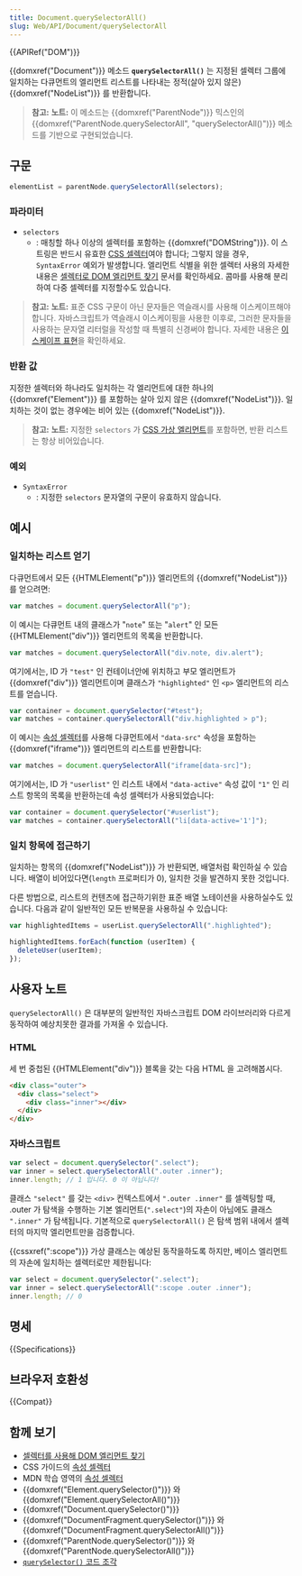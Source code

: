 ```yaml
---
title: Document.querySelectorAll()
slug: Web/API/Document/querySelectorAll
---
```


{{APIRef("DOM")}}

{{domxref("Document")}} 메소드 **`querySelectorAll()`** 는 지정된 셀렉터 그룹에 일치하는 다큐먼트의 엘리먼트 리스트를 나타내는 정적(살아 있지 않은) {{domxref("NodeList")}} 를 반환합니다.

> **참고:** **노트:** 이 메소드는 {{domxref("ParentNode")}} 믹스인의 {{domxref("ParentNode.querySelectorAll", "querySelectorAll()")}} 메소드를 기반으로 구현되었습니다.

## 구문

```js
elementList = parentNode.querySelectorAll(selectors);
```

### 파라미터

- `selectors`
  - : 매칭할 하나 이상의 셀렉터를 포함하는 {{domxref("DOMString")}}. 이 스트링은 반드시 유효한 [CSS 셀렉터](/ko/docs/Web/CSS/CSS_Selectors)여야 합니다; 그렇지 않을 경우, `SyntaxError` 예외가 발생합니다. 엘리먼트 식별을 위한 셀렉터 사용의 자세한 내용은 [셀렉터로 DOM 엘리먼트 찾기](/ko/docs/Gecko_DOM_Reference/Locating_DOM_elements_using_selectors) 문서를 확인하세요. 콤마를 사용해 분리하여 다중 셀렉터를 지정할수도 있습니다.

> **참고:** **노트:** 표준 CSS 구문이 아닌 문자들은 역슬래시를 사용해 이스케이프해야 합니다. 자바스크립트가 역슬래시 이스케이핑을 사용한 이후로, 그러한 문자들을 사용하는 문자열 리터럴을 작성할 때 특별히 신경써야 합니다. 자세한 내용은 [이스케이프 표현](/ko/docs/Web/JavaScript/Reference/Global_Objects/String#%EC%9D%B4%EC%8A%A4%EC%BC%80%EC%9D%B4%ED%94%84_%ED%91%9C%ED%98%84)을 확인하세요.

### 반환 값

지정한 셀렉터와 하나라도 일치하는 각 엘리먼트에 대한 하나의 {{domxref("Element")}} 를 포함하는 살아 있지 않은 {{domxref("NodeList")}}. 일치하는 것이 없는 경우에는 비어 있는 {{domxref("NodeList")}}.

> **참고:** **노트:** 지정한 `selectors` 가 [CSS 가상 엘리먼트](/ko/docs/Web/CSS/Pseudo-elements)를 포함하면, 반환 리스트는 항상 비어있습니다.

### 예외

- `SyntaxError`
  - : 지정한 `selectors` 문자열의 구문이 유효하지 않습니다.

## 예시

### 일치하는 리스트 얻기

다큐먼트에서 모든 {{HTMLElement("p")}} 엘리먼트의 {{domxref("NodeList")}} 를 얻으려면:

```js
var matches = document.querySelectorAll("p");
```

이 예시는 다큐먼트 내의 클래스가 "`note`" 또는 "`alert`" 인 모든 {{HTMLElement("div")}} 엘리먼트의 목록을 반환합니다.

```js
var matches = document.querySelectorAll("div.note, div.alert");
```

여기에서는, ID 가 `"test"` 인 컨테이너안에 위치하고 부모 엘리먼트가 {{domxref("div")}} 엘리먼트이며 클래스가 `"highlighted"` 인 `<p>` 엘리먼트의 리스트를 얻습니다.

```js
var container = document.querySelector("#test");
var matches = container.querySelectorAll("div.highlighted > p");
```

이 예시는 [속성 셀렉터](/ko/docs/Web/CSS/Attribute_selectors)를 사용해 다큐먼트에서 `"data-src"` 속성을 포함하는 {{domxref("iframe")}} 엘리먼트의 리스트를 반환합니다:

```js
var matches = document.querySelectorAll("iframe[data-src]");
```

여기에서는, ID 가 `"userlist"` 인 리스트 내에서 `"data-active"` 속성 값이 `"1"` 인 리스트 항목의 목록을 반환하는데 속성 셀렉터가 사용되었습니다:

```js
var container = document.querySelector("#userlist");
var matches = container.querySelectorAll("li[data-active='1']");
```

### 일치 항목에 접근하기

일치하는 항목의 {{domxref("NodeList")}} 가 반환되면, 배열처럼 확인하실 수 있습니다. 배열이 비어있다면(`length` 프로퍼티가 0), 일치한 것을 발견하지 못한 것입니다.

다른 방법으로, 리스트의 컨텐츠에 접근하기위한 표준 배열 노테이션을 사용하실수도 있습니다. 다음과 같이 일반적인 모든 반복문을 사용하실 수 있습니다:

```js
var highlightedItems = userList.querySelectorAll(".highlighted");

highlightedItems.forEach(function (userItem) {
  deleteUser(userItem);
});
```

## 사용자 노트

`querySelectorAll()` 은 대부분의 일반적인 자바스크립트 DOM 라이브러리와 다르게 동작하여 예상치못한 결과를 가져올 수 있습니다.

### HTML

세 번 중첩된 {{HTMLElement("div")}} 블록을 갖는 다음 HTML 을 고려해봅시다.

```html
<div class="outer">
  <div class="select">
    <div class="inner"></div>
  </div>
</div>
```

### 자바스크립트

```js
var select = document.querySelector(".select");
var inner = select.querySelectorAll(".outer .inner");
inner.length; // 1 입니다. 0 이 아닙니다!
```

클래스 `"select"` 를 갖는 `<div>` 컨텍스트에서 `".outer .inner"` 를 셀렉팅할 때, .outer 가 탐색을 수행하는 기본 엘리먼트(`".select"`)의 자손이 아님에도 클래스 `".inner"` 가 탐색됩니다. 기본적으로 `querySelectorAll()` 은 탐색 범위 내에서 셀렉터의 마지막 엘리먼트만을 검증합니다.

{{cssxref(":scope")}} 가상 클래스는 예상된 동작을하도록 하지만, 베이스 엘리먼트의 자손에 일치하는 셀렉터로만 제한됩니다:

```js
var select = document.querySelector(".select");
var inner = select.querySelectorAll(":scope .outer .inner");
inner.length; // 0
```

## 명세

{{Specifications}}

## 브라우저 호환성

{{Compat}}

## 함께 보기

- [셀렉터를 사용해 DOM 엘리먼트 찾기](/ko/docs/Web/API/Document_object_model/Locating_DOM_elements_using_selectors)
- CSS 가이드의 [속성 셀렉터](/ko/docs/Web/CSS/Attribute_selectors)
- MDN 학습 영역의 [속성 셀렉터](/ko/docs/Learn/CSS/Introduction_to_CSS/Attribute_selectors)
- {{domxref("Element.querySelector()")}} 와 {{domxref("Element.querySelectorAll()")}}
- {{domxref("Document.querySelector()")}}
- {{domxref("DocumentFragment.querySelector()")}} 와 {{domxref("DocumentFragment.querySelectorAll()")}}
- {{domxref("ParentNode.querySelector()")}} 와 {{domxref("ParentNode.querySelectorAll()")}}
- [`querySelector()` 코드 조각](/ko/docs/Archive/Add-ons/Code_snippets/QuerySelector)
